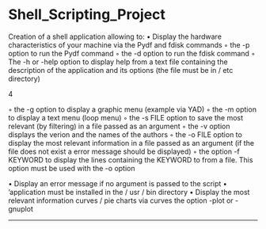 # Shell_Scripting_Project
Creation of a shell application allowing to:
• Display the hardware characteristics of your machine via the
Pydf and fdisk commands
◦ the -p option to run the Pydf command
◦ the -d option to run the fdisk command
◦ The -h or -help option to display help from a text file
containing the description of the application and its options (the file must
be in / etc directory)

4

◦ the -g option to display a graphic menu (example via YAD)
◦ the -m option to display a text menu (loop menu)
◦ the -s FILE option to save the most
relevant (by filtering) in a file passed as an argument
◦ the -v option displays the verion and the names of the authors
◦ the -o FILE option to display the most relevant information
in a file passed as an argument (if the file does not exist a
error message should be displayed)
◦ the option -f KEYWORD to display the lines containing the KEYWORD to
from a file. This option must be used with the -o option

• Display an error message if no argument is passed to the script
• ’application must be installed in the / usr / bin directory
• Display the most relevant information curves / pie charts via
curves the option -plot or -gnuplot
-------------------------------------------------- -------------------------------------------------- -----------
